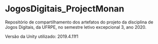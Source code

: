# JogosDigitais_ProjectMonan
Repositório de compartilhamento dos artefatos do projeto da disciplina de Jogos Digitais, da UFRPE, no semestre letivo excepcional 3, ano 2020.

Versão da Unity utilizado: 2019.4.11f1
